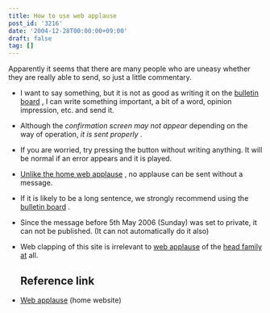 ```yaml
---
title: How to use web applause
post_id: '3216'
date: '2004-12-28T00:00:00+09:00'
draft: false
tag: []
---
```


Apparently it seems that there are many people who are uneasy whether they are really able to send, so just a little commentary.

*   I want to say something, but it is not as good as writing it on the [bulletin board](https://twitter.com/danmaq) , I can write something important, a bit of a word, opinion impression, etc. and send it.
*   Although the _confirmation screen may not appear_ depending on the way of operation, _it is sent properly_ .
*   If you are worried, try pressing the button without writing anything. It will be normal if an error appears and it is played.
*   [Unlike the home web applause](http://www.webclap.com/) , no applause can be sent without a message.
*   If it is likely to be a long sentence, we strongly recommend using the [bulletin board](https://twitter.com/danmaq) .
*   Since the message before 5th May 2006 (Sunday) was set to private, it can not be published. (It can not automatically do it also)
*   Web clapping of this site is irrelevant to [web applause](http://www.webclap.com/) of the [head family at](http://www.webclap.com/) all.
    
    ## Reference link
    
*   [Web applause](http://www.webclap.com/) (home website)